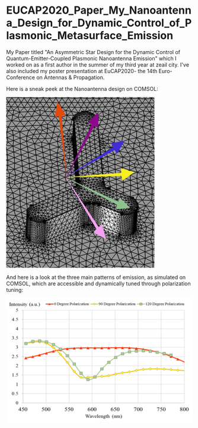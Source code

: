 # EUCAP2020_Paper_My_Nanoantenna_Design_for_Dynamic_Control_of_Plasmonic_Metasurface_Emission
My Paper titled "An Asymmetric Star Design for the Dynamic Control of Quantum-Emitter-Coupled Plasmonic Nanoantenna Emission" which I worked on as a first author in the summer of my third year at zeail city. I've also included my poster presentation at EuCAP2020- the 14th Euro-Conference on Antennas & Propagation.

Here is a sneak peek at the Nanoantenna design on COMSOL:  

![Nanoantenna](https://github.com/Hish-am/EUCAP2020_Paper_My_Nanoantenna_Design_for_Dynamic_Control_of_Plasmonic_Metasurface_Emission/blob/main/images/Nanoantenna.png)
  
And here is a look at the three main patterns of emission, as simulated on COMSOL, which are accessible and dynamically tuned through polarization tuning:  

![Nanoantenna](https://github.com/Hish-am/EUCAP2020_Paper_My_Nanoantenna_Design_for_Dynamic_Control_of_Plasmonic_Metasurface_Emission/blob/main/images/modes_of_emission.png)
  
